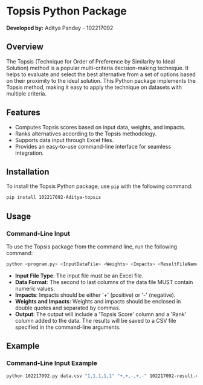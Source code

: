 # Topsis Python Package

**Developed by:** Aditya Pandey - 102217092

## Overview

The Topsis (Technique for Order of Preference by Similarity to Ideal Solution) method is a popular multi-criteria decision-making technique. It helps to evaluate and select the best alternative from a set of options based on their proximity to the ideal solution. This Python package implements the Topsis method, making it easy to apply the technique on datasets with multiple criteria.

## Features
- Computes Topsis scores based on input data, weights, and impacts.
- Ranks alternatives according to the Topsis methodology.
- Supports data input through Excel files.
- Provides an easy-to-use command-line interface for seamless integration.

## Installation

To install the Topsis Python package, use `pip` with the following command:

```bash
pip install 102217092-Aditya-topsis
```

## Usage

### Command-Line Input

To use the Topsis package from the command line, run the following command:

```sh
python <program.py> <InputDataFile> <Weights> <Impacts> <ResultFileName>
```

- **Input File Type**: The input file must be an Excel file.
- **Data Format**: The second to last columns of the data file MUST contain numeric values.
- **Impacts**: Impacts should be either '+' (positive) or '-' (negative).
- **Weights and Impacts**: Weights and impacts should be enclosed in double quotes and separated by commas.
- **Output**: The output will include a 'Topsis Score' column and a 'Rank' column added to the data. The results will be saved to a CSV file specified in the command-line arguments.

## Example

### Command-Line Input Example

```sh
python 102217092.py data.csv "1,1,1,1,1" "+,+,-,+,-" 102217092-result.csv
```




